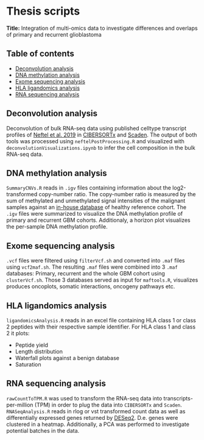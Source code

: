 # Thesis scripts
**Title:** Integration of multi-omics data to investigate differences and overlaps of primary and recurrent glioblastoma

## Table of contents
* [Deconvolution analysis](#deconvolution-analysis)
* [DNA methylation analysis](#dna-methylation-analysis)
* [Exome sequencing analysis](#exome-sequencing-analysis)
* [HLA ligandomics analysis](#hla-ligandomics-analysis)
* [RNA sequencing analysis](#rna-sequencing-analysis)

## Deconvolution analysis
Deconvolution of bulk RNA-seq data using published celltype transcript profiles of [Neftel et al. 2019](https://www.sciencedirect.com/science/article/pii/S0092867419306877#) in [CIBERSORTx](https://cibersortx.stanford.edu) and [Scaden](https://scaden.ims.bio).
The output of both tools was processed using `neftelPostProcessing.R` and visualized with `deconvolutionVisualizations.ipynb` to infer the cell composition in the bulk RNA-seq data.

## DNA methylation analysis
`SummaryCNVs.R` reads in `.igv` files containing information about the log2-transformed copy-number ratio. The copy-number ratio is measured by the sum of methylated and unmethylated signal intensities of the malignant samples against an [in-house database](https://pubmed.ncbi.nlm.nih.gov/29967940/) of healthy reference cohort. The `.igv` files were summarized to visualize the DNA methylation profile of primary and recurrent GBM cohorts. Additionaly, a horizon plot visualizes the per-sample DNA methylation profile.

## Exome sequencing analysis
`.vcf` files were filtered using `filterVcf.sh` and converted into `.maf` files using `vcf2maf.sh`. The resulting `.maf` files were combined into 3 `.maf` databases: Primary, recurrent and the whole GBM cohort using `clusterVcf.sh`. Those 3 databases served as input for `maftools.R`, visualizes produces oncoplots, somatic interactions, oncogeny pathways etc.

## HLA ligandomics analysis
`ligandomicsAnalysis.R` reads in an excel file containing HLA class 1 or class 2 peptides with their respective sample identifier. For HLA class 1 and class 2 it plots:
* Peptide yield
* Length distribution 
* Waterfall plots against a benign database
* Saturation

## RNA sequencing analysis
`rawCountToTPM.R` was used to transform the RNA-seq data into transcripts-per-million (TPM) in order to plug the data into `CIBERSORTx` and `Scaden`.
`RNASeqAnalysis.R` reads in rlog or vst transformed count data as well as differentially expressed genes returned by [DESeq2](https://bioconductor.org/packages/devel/bioc/vignettes/DESeq2/inst/doc/DESeq2.html). D.e. genes were clustered in a heatmap. Additionally, a PCA was performed to investigate potential batches in the data.
